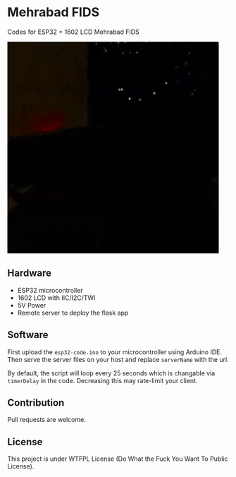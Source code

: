 # Mehrabad FIDS
Codes for ESP32 + 1602 LCD Mehrabad FIDS

![use case gif](./assets/use_case.gif)

## Hardware
- ESP32 microcontroller
- 1602 LCD with IIC/I2C/TWI
- 5V Power
- Remote server to deploy the flask app

## Software
First upload the `esp32-code.ino` to your microcontroller using Arduino IDE. Then serve the server files on your host and replace `serverName` with the url.

By default, the script will loop every 25 seconds which is changable via `timerDelay` in the code. Decreasing this may rate-limit your client.

## Contribution
Pull requests are welcome.

## License
This project is under WTFPL License (Do What the Fuck You Want To Public License).